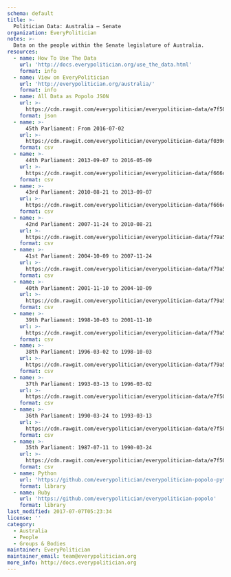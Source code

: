 ```yaml
---
schema: default
title: >-
  Politician Data: Australia — Senate
organization: EveryPolitician
notes: >-
  Data on the people within the Senate legislature of Australia.
resources:
  - name: How To Use The Data
    url: 'http://docs.everypolitician.org/use_the_data.html'
    format: info
  - name: View on EveryPolitician
    url: 'http://everypolitician.org/australia/'
    format: info
  - name: All Data as Popolo JSON
    url: >-
      https://cdn.rawgit.com/everypolitician/everypolitician-data/e7f50bd77da19878f83e4659ea5455c28e524836/data/Australia/Senate/ep-popolo-v1.0.json
    format: json
  - name: >-
      45th Parliament: From 2016-07-02
    url: >-
      https://cdn.rawgit.com/everypolitician/everypolitician-data/f039df13e123dc5c5de57b24e63e1e0fbb0bcc97/data/Australia/Senate/term-45.csv
    format: csv
  - name: >-
      44th Parliament: 2013-09-07 to 2016-05-09
    url: >-
      https://cdn.rawgit.com/everypolitician/everypolitician-data/f666cf98dd38f701e3022d201bf6f2ab163e3598/data/Australia/Senate/term-44.csv
    format: csv
  - name: >-
      43rd Parliament: 2010-08-21 to 2013-09-07
    url: >-
      https://cdn.rawgit.com/everypolitician/everypolitician-data/f666cf98dd38f701e3022d201bf6f2ab163e3598/data/Australia/Senate/term-43.csv
    format: csv
  - name: >-
      42nd Parliament: 2007-11-24 to 2010-08-21
    url: >-
      https://cdn.rawgit.com/everypolitician/everypolitician-data/f79a5885b227247a2930c2cd6767f104f32b85a6/data/Australia/Senate/term-42.csv
    format: csv
  - name: >-
      41st Parliament: 2004-10-09 to 2007-11-24
    url: >-
      https://cdn.rawgit.com/everypolitician/everypolitician-data/f79a5885b227247a2930c2cd6767f104f32b85a6/data/Australia/Senate/term-41.csv
    format: csv
  - name: >-
      40th Parliament: 2001-11-10 to 2004-10-09
    url: >-
      https://cdn.rawgit.com/everypolitician/everypolitician-data/f79a5885b227247a2930c2cd6767f104f32b85a6/data/Australia/Senate/term-40.csv
    format: csv
  - name: >-
      39th Parliament: 1998-10-03 to 2001-11-10
    url: >-
      https://cdn.rawgit.com/everypolitician/everypolitician-data/f79a5885b227247a2930c2cd6767f104f32b85a6/data/Australia/Senate/term-39.csv
    format: csv
  - name: >-
      38th Parliament: 1996-03-02 to 1998-10-03
    url: >-
      https://cdn.rawgit.com/everypolitician/everypolitician-data/f79a5885b227247a2930c2cd6767f104f32b85a6/data/Australia/Senate/term-38.csv
    format: csv
  - name: >-
      37th Parliament: 1993-03-13 to 1996-03-02
    url: >-
      https://cdn.rawgit.com/everypolitician/everypolitician-data/e7f50bd77da19878f83e4659ea5455c28e524836/data/Australia/Senate/term-37.csv
    format: csv
  - name: >-
      36th Parliament: 1990-03-24 to 1993-03-13
    url: >-
      https://cdn.rawgit.com/everypolitician/everypolitician-data/e7f50bd77da19878f83e4659ea5455c28e524836/data/Australia/Senate/term-36.csv
    format: csv
  - name: >-
      35th Parliament: 1987-07-11 to 1990-03-24
    url: >-
      https://cdn.rawgit.com/everypolitician/everypolitician-data/e7f50bd77da19878f83e4659ea5455c28e524836/data/Australia/Senate/term-35.csv
    format: csv
  - name: Python
    url: 'https://github.com/everypolitician/everypolitician-popolo-python'
    format: library
  - name: Ruby
    url: 'https://github.com/everypolitician/everypolitician-popolo'
    format: library
last_modified: 2017-07-07T05:23:34
license: ''
category:
  - Australia
  - People
  - Groups & Bodies
maintainer: EveryPolitician
maintainer_email: team@everypolitician.org
more_info: http://docs.everypolitician.org
---
```

